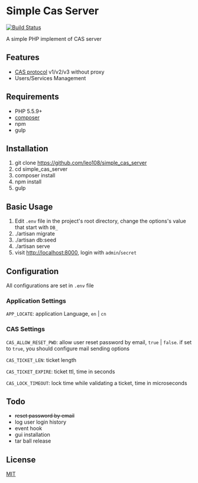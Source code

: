 # Simple Cas Server

[![Build Status](https://travis-ci.org/leo108/simple_cas_server.svg)](https://travis-ci.org/leo108/simple_cas_server)

A simple PHP implement of CAS server

## Features

* [CAS protocol](https://apereo.github.io/cas/4.2.x/protocol/CAS-Protocol-Specification.html) v1/v2/v3 without proxy
* Users/Services Management

## Requirements

* PHP 5.5.9+
* [composer](https://getcomposer.org/)
* npm
* gulp

## Installation

1. git clone https://github.com/leo108/simple_cas_server
2. cd simple_cas_server
3. composer install
4. npm install
5. gulp

## Basic Usage

1. Edit `.env` file in the project's root directory, change the options's value that start with `DB_`
2. ./artisan migrate
3. ./artisan db:seed
4. ./artisan serve
5. visit [http://localhost:8000](http://localhost:8000), login with `admin`/`secret` 

## Configuration

All configurations are set in `.env` file

### Application Settings

`APP_LOCATE`: application Language, `en` | `cn`

### CAS Settings

`CAS_ALLOW_RESET_PWD`: allow user reset password by email, `true` | `false`. if set to `true`, you should configure mail sending options

`CAS_TICKET_LEN`: ticket length

`CAS_TICKET_EXPIRE`: ticket ttl, time in seconds

`CAS_LOCK_TIMEOUT`: lock time while validating a ticket, time in microseconds

## Todo

* <del>reset password by email</del>
* log user login history
* event hook
* gui installation
* tar ball release

## License

[MIT](http://opensource.org/licenses/MIT)